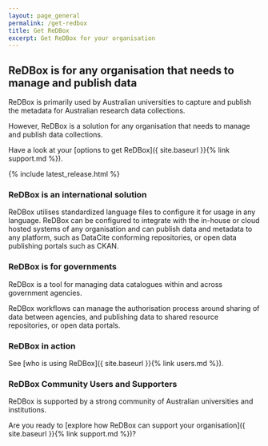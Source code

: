 ```yaml
---
layout: page_general
permalink: /get-redbox
title: Get ReDBox
excerpt: Get ReDBox for your organisation
---
```


## ReDBox is for any organisation that needs to manage and publish data

ReDBox is primarily used by Australian universities to capture and publish the metadata for Australian research data collections.

However, ReDBox is a solution for any organisation that needs to manage and publish data collections.

Have a look at your [options to get ReDBox]({ site.baseurl }}{% link support.md %}).

{% include latest_release.html %}

### ReDBox is an international solution

ReDBox utilises standardized language files to configure it for usage in any language.
ReDBox can be configured to integrate with the in-house or cloud hosted systems of any organisation and
can publish data and metadata to any platform, such as DataCite conforming repositories,
or open data publishing portals such as CKAN.

### ReDBox is for governments

ReDBox is a tool for managing data catalogues within and across government agencies.

ReDBox workflows can manage the authorisation process around sharing of data between agencies,
and publishing data to shared resource repositories, or open data portals.

### ReDBox in action

See [who is using ReDBox]({ site.baseurl }}{% link users.md %}).

### ReDBox Community Users and Supporters

ReDBox is supported by a strong community of Australian universities and institutions.

Are you ready to [explore how ReDBox can support your organisation]({ site.baseurl }}{% link support.md %})?
